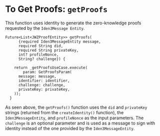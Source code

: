 # To Get Proofs: `getProofs` 
 
This function uses identity to generate the zero-knowledge proofs requested by the `Iden3Message Entity`.
 
```
Future<List<JWZProofEntity>> getProofs(
      {required Iden3MessageEntity message,
      required String did,
      required String privateKey,
      int? profileNonce,
      String? challenge}) {

    return _getProofsUseCase.execute(
        param: GetProofsParam(
      message: message,
      identifier: identifier,
      challenge: challenge,
      privateKey: privateKey,
    ));
  }
```
<!-- Does above code need to be replaced with its override : return _getProofsUseCase.execute(
        param: GetProofsParam(
      message: message,
      did: did,
      profileNonce: profileNonce ?? 0,
      privateKey: privateKey,
      challenge: challenge  -->

<!-- What is profileNonce and what does GetProofsParam do? -->    
As seen above, the `getProofs()` function uses the `did` and `privateKey` strings (returned from the `createIdentity()` function), the `Iden3MessageEntity`, and `profileNonce` as the input parameters. The `challenge` is an optional parameter and is used as a message to sign with identity instead of the one provided by the `Iden3MessageEntity`.

